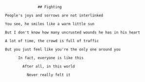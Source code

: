                      ## Fighting

      People's joys and sorrows are not interlinked

      You see, he smiles like a warm little sun

      But I don't know how many uncrusted wounds he has in his heart

      A lot of time, the crowd is full of traffic

      But you just feel like you're the only one around you

            In fact, everyone is like this

              After all, in this world

                Never really felt it
